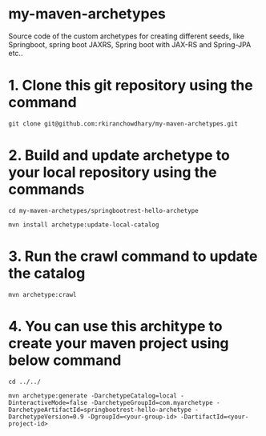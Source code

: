 # my-maven-archetypes
Source code of the custom archetypes for creating different seeds, like Springboot, spring boot JAXRS, Spring boot with JAX-RS and Spring-JPA etc..

# 1. Clone this git repository using the command 
`git clone git@github.com:rkiranchowdhary/my-maven-archetypes.git`

# 2. Build and update archetype to your local repository using the commands
`cd my-maven-archetypes/springbootrest-hello-archetype`

`mvn install archetype:update-local-catalog`

# 3. Run the crawl command to update the catalog
`mvn archetype:crawl`

# 4. You can use this architype to create your maven project using below command
`cd ../../ `

`mvn archetype:generate -DarchetypeCatalog=local -DinteractiveMode=false -DarchetypeGroupId=com.myarchetype -DarchetypeArtifactId=springbootrest-hello-archetype -DarchetypeVersion=0.9 -DgroupId=<your-group-id> -DartifactId=<your-project-id>`

